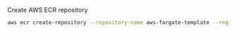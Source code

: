 Create AWS ECR repository
```bash
aws ecr create-repository --repository-name aws-fargate-template --region eu-west-1
```